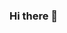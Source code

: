 ### Hi there 👋

<!--
**Fypoo1day/Fypoo1day** is a ✨ _special_ ✨ repository because its `README.md` (this file) appears on your GitHub profile.
<h1 align="center">!Bienvenido! Soy Alan Philipp Celasco 👋</h1>
<h3 align="center">Redes sociales</h3>

<p align="center">
<a href="https://www.linkedin.com/in/alan-philipp-celasco/" target="_blank"><img align="center" src="https://img.shields.io/badge/LinkedIn-0077B5?style=flat&logo=linkedin&logoColor=white" alt="tobiasfacello"/></a>
<a href="mailto:alanphilippcelasco.dev@gmail.com"><img align="center" src="https://img.shields.io/badge/Gmail-D14836?style=flat&logo=gmail&logoColor=white"></a>
</p>

<h3 align="center">Lenguajes y Herramientas</h3>

<div align="center">
  <img src = "https://img.shields.io/badge/-HTML5-E34F26?style=flat&logo=html5&logoColor=white"> <img src = "https://img.shields.io/badge/-CSS3-1572B6?style=flat&logo=css3&logoColor=white"> <img src="https://img.shields.io/badge/-JavaScript-eed718?style=flat&logo=javascript&logoColor=ffffff"> <img src="https://img.shields.io/badge/-Node.js-3C873A?style=flat&logo=Node.js&logoColor=white"> <img src="https://img.shields.io/badge/TypeScript-007ACC?style=flat&logo=typescript&logoColor=white"> <img src="http://img.shields.io/badge/-Git-F1502F?style=flat&logo=git&logoColor=FFFFFF"> <img src="http://img.shields.io/badge/-Github-000000?style=flat&logo=github&logoColor=FFFFFF"> <img src="http://img.shields.io/badge/-VS%20Code-007ACC?style=flat&logo=visual%20studio%20code&logoColor=white">
</div>


---
